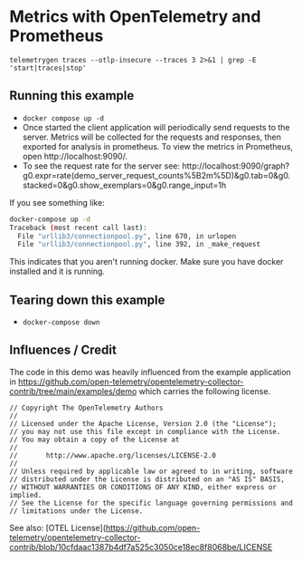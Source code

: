 # Metrics with OpenTelemetry and Prometheus

    telemetrygen traces --otlp-insecure --traces 3 2>&1 | grep -E 'start|traces|stop'


## Running this example
- `docker compose up -d`
- Once started the client application will periodically send requests to the server. Metrics will be collected for the
  requests and responses, then exported for analysis in prometheus. To view the metrics in Prometheus, open http://localhost:9090/.
- To see the request rate for the server see: http://localhost:9090/graph?g0.expr=rate(demo_server_request_counts%5B2m%5D)&g0.tab=0&g0.stacked=0&g0.show_exemplars=0&g0.range_input=1h

If you see something like:
```bash
docker-compose up -d
Traceback (most recent call last):
  File "urllib3/connectionpool.py", line 670, in urlopen
  File "urllib3/connectionpool.py", line 392, in _make_request
```
This indicates that you aren't running docker. Make sure you have docker installed and it is running.

## Tearing down this example
- `docker-compose down`

## Influences / Credit
The code in this demo was heavily influenced from the example application in https://github.com/open-telemetry/opentelemetry-collector-contrib/tree/main/examples/demo which carries the following license.
```
// Copyright The OpenTelemetry Authors
//
// Licensed under the Apache License, Version 2.0 (the "License");
// you may not use this file except in compliance with the License.
// You may obtain a copy of the License at
//
//       http://www.apache.org/licenses/LICENSE-2.0
//
// Unless required by applicable law or agreed to in writing, software
// distributed under the License is distributed on an "AS IS" BASIS,
// WITHOUT WARRANTIES OR CONDITIONS OF ANY KIND, either express or implied.
// See the License for the specific language governing permissions and
// limitations under the License.
```

See also: [OTEL License](https://github.com/open-telemetry/opentelemetry-collector-contrib/blob/10cfdaac1387b4df7a525c3050ce18ec8f8068be/LICENSE
